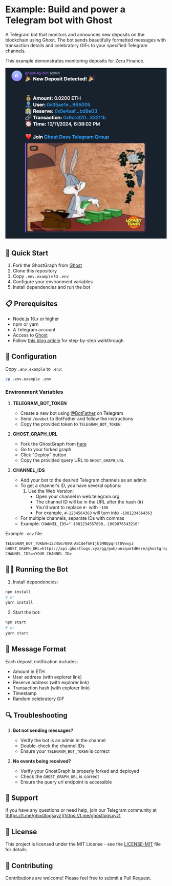 # Example: Build and power a Telegram bot with Ghost

A Telegram bot that monitors and announces new deposits on the blockchain using Ghost.
The bot sends beautifully formatted messages with transaction details and celebratory GIFs to your specified Telegram
channels.

This example demonstrates monitoring deposits for Zeru Finance.

![deposit_tg_bot_message](src/static/deposit_tg_bot_message.png)

## 🚀 Quick Start

1. Fork the GhostGraph from [Ghost](https://app.ghostlogs.xyz/graphShares/e4c74feb-79aa-4574-9dfa-4381681ef920)
2. Clone this repository
3. Copy `.env.example` to `.env`
4. Configure your environment variables
5. Install dependencies and run the bot

## 📋 Prerequisites

- Node.js 16.x or higher
- npm or yarn
- A Telegram account
- Access to [Ghost](https://app.ghostlogs.xyz/)
- Follow [this blog article](https://docs.tryghost.xyz/blog/blog/query_data_with_ghost_for_telegram_bot_on_berachain) for step-by-step walkthrough

## 🔧 Configuration

Copy `.env.example` to `.env`:

```bash
cp .env.example .env
```

### Environment Variables

1. **TELEGRAM_BOT_TOKEN**
    - Create a new bot using [@BotFather](https://t.me/botfather) on Telegram
    - Send `/newbot` to BotFather and follow the instructions
    - Copy the provided token to `TELEGRAM_BOT_TOKEN`

2. **GHOST_GRAPH_URL**
    - Fork the GhostGraph from [here](https://app.ghostlogs.xyz/graphShares/e4c74feb-79aa-4574-9dfa-4381681ef920)
    - Go to your forked graph
    - Click "Deploy" button
    - Copy the provided query URL to `GHOST_GRAPH_URL`

3. **CHANNEL_IDS**
    - Add your bot to the desired Telegram channels as an admin
    - To get a channel's ID, you have several options:
        1. Use the Web Version:
            - Open your channel in web.telegram.org
            - The channel ID will be in the URL after the hash (#)
            - You'd want to replace `#-` with `-100`
            - For example, `#-1234564363` will turn into `-1001234564363`
    - For multiple channels, separate IDs with commas
    - Example: `CHANNEL_IDS="-1001234567890,-1009876543210"`

Example `.env` file:

```env
TELEGRAM_BOT_TOKEN=1234567890:ABCdefGHIjklMNOpqrsTUVwxyz
GHOST_GRAPH_URL=https://api.ghostlogs.xyz/gg/pub/uniqueIdHere/ghostgraph
CHANNEL_IDS=<YOUR_CHANNEL_ID>
```

## 🏃‍♂️ Running the Bot

1. Install dependencies:

```bash
npm install
# or
yarn install
```

2. Start the bot:

```bash
npm start
# or
yarn start
```

## 📝 Message Format

Each deposit notification includes:

- Amount in ETH
- User address (with explorer link)
- Reserve address (with explorer link)
- Transaction hash (with explorer link)
- Timestamp
- Random celebratory GIF

## 🔍 Troubleshooting

1. **Bot not sending messages?**
    - Verify the bot is an admin in the channel
    - Double-check the channel IDs
    - Ensure your `TELEGRAM_BOT_TOKEN` is correct

2. **No events being received?**
    - Verify your GhostGraph is properly forked and deployed
    - Check the `GHOST_GRAPH_URL` is correct
    - Ensure the query url endpoint is accessible

## 💬 Support

If you have any questions or need help, join our Telegram community
at [https://t.me/ghostlogsxyz](https://t.me/ghostlogsxyz)

## 📜 License

This project is licensed under the MIT License - see the [LICENSE-MIT](LICENSE-MIT) file for details.

## 🤝 Contributing

Contributions are welcome! Please feel free to submit a Pull Request.